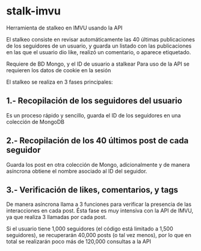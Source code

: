 # stalk-imvu
Herramienta de stalkeo en IMVU usando la API

El stalkeo consiste en revisar automáticamente las 40 últimas publicaciones de los seguidores de un usuario, y guarda un listado con las publicaciones en las que el usuario dio like, realizó un comentario, o aparece etiquetado.

Requiere de BD Mongo, y el ID de usuario a stalkear
Para uso de la API se requieren los datos de cookie en la sesión



El stalkeo se realiza en 3 fases principales:
## 1.- Recopilación de los seguidores del usuario
Es un proceso rápido y sencillo, guarda el ID de los seguidores en una colección de MongoDB

## 2.- Recopilación de los 40 últimos post de cada seguidor
Guarda los post en otra colección de Mongo, adicionalmente y de manera asíncrona obtiene el nombre asociado al ID del seguidor.

## 3.- Verificación de likes, comentarios, y tags
De manera asíncrona llama a 3 funciones para verificar la presencia de las interacciones en cada post.
Ésta fase es muy intensiva con la API de IMVU, ya que realiza 3 llamadas por cada post.

Si el usuario tiene 1,000 seguidores (el código está limitado a 1,500 seguidores), se recuperarán 40,000 posts (o tal vez menos), por lo que en total se realizarán poco más de 120,000 consultas a la API
